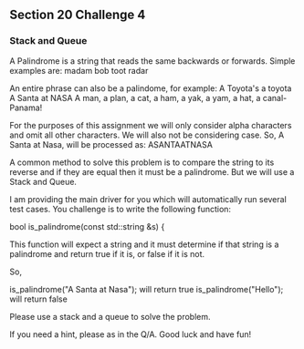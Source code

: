 ## Section 20 Challenge 4

### Stack and Queue

A Palindrome is a string that reads the same backwards or forwards.
Simple examples are:
madam
bob
toot
radar

An entire phrase can also be a palindome, for example:
A Toyota's a toyota
A Santa at NASA
A man, a plan, a cat, a ham, a yak, a yam, a hat, a canal-Panama!

For the purposes of this assignment we will only consider alpha characters and omit all other characters.
We will also not be considering case.
So,
A Santa at Nasa, will be processed as:
ASANTAATNASA

A common method to solve this problem is to compare the string to its reverse and
if they are equal then it must be a palindrome. But we will use a Stack and Queue.

I am providing the main driver for you which will automatically run several test cases.
You challenge is to write the following function:

bool is_palindrome(const std::string &s) {

This function will expect a string and it must determine if that string is a palindrome and return true if it is, or false if it is not.

So,

is_palindrome("A Santa at Nasa");   will return true
is_palindrome("Hello");   will return false

Please use a stack and a queue to solve the problem.

If you need a hint, please as in the Q/A.
Good luck and have fun!
